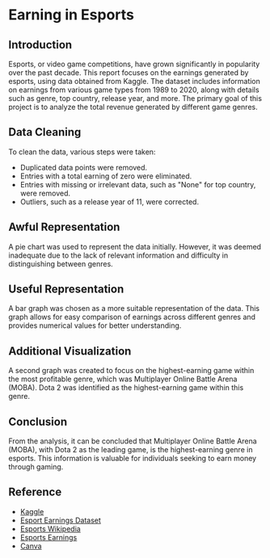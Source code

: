 # Earning in Esports

## Introduction

Esports, or video game competitions, have grown significantly in popularity over the past decade. This report focuses on the earnings generated by esports, using data obtained from Kaggle. The dataset includes information on earnings from various game types from 1989 to 2020, along with details such as genre, top country, release year, and more. The primary goal of this project is to analyze the total revenue generated by different game genres.

## Data Cleaning

To clean the data, various steps were taken:

- Duplicated data points were removed.
- Entries with a total earning of zero were eliminated.
- Entries with missing or irrelevant data, such as "None" for top country, were removed.
- Outliers, such as a release year of 11, were corrected.

## Awful Representation

A pie chart was used to represent the data initially. However, it was deemed inadequate due to the lack of relevant information and difficulty in distinguishing between genres.

## Useful Representation

A bar graph was chosen as a more suitable representation of the data. This graph allows for easy comparison of earnings across different genres and provides numerical values for better understanding.

## Additional Visualization

A second graph was created to focus on the highest-earning game within the most profitable genre, which was Multiplayer Online Battle Arena (MOBA). Dota 2 was identified as the highest-earning game within this genre.

## Conclusion

From the analysis, it can be concluded that Multiplayer Online Battle Arena (MOBA), with Dota 2 as the leading game, is the highest-earning genre in esports. This information is valuable for individuals seeking to earn money through gaming.

## Reference

- [Kaggle](https://www.kaggle.com/code)
- [Esport Earnings Dataset](https://www.kaggle.com/datasets/rushikes/hhiray/esport-earnings)
- [Esports Wikipedia](https://en.wikipedia.org/wiki/Esports)
- [Esports Earnings](https://www.esportsearnings.com/games/browse-by-genre)
- [Canva](https://www.canva.com)
